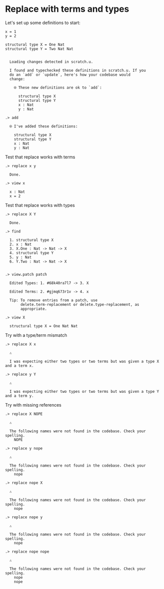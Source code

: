 # Replace with terms and types

Let's set up some definitions to start:

```unison
x = 1
y = 2

structural type X = One Nat
structural type Y = Two Nat Nat
```

```ucm

  Loading changes detected in scratch.u.

  I found and typechecked these definitions in scratch.u. If you
  do an `add` or `update`, here's how your codebase would
  change:
  
    ⍟ These new definitions are ok to `add`:
    
      structural type X
      structural type Y
      x : Nat
      y : Nat

```
```ucm
.> add

  ⍟ I've added these definitions:
  
    structural type X
    structural type Y
    x : Nat
    y : Nat

```
Test that replace works with terms
```ucm
.> replace x y

  Done.

.> view x

  x : Nat
  x = 2

```
Test that replace works with types
```ucm
.> replace X Y

  Done.

.> find

  1. structural type X
  2. x : Nat
  3. X.One : Nat -> Nat -> X
  4. structural type Y
  5. y : Nat
  6. Y.Two : Nat -> Nat -> X
  

.> view.patch patch

  Edited Types: 1. #68k40ra7l7 -> 3. X
  
  Edited Terms: 2. #gjmq673r1v -> 4. x
  
  Tip: To remove entries from a patch, use
       delete.term-replacement or delete.type-replacement, as
       appropriate.

.> view X

  structural type X = One Nat Nat

```
Try with a type/term mismatch
```ucm
.> replace X x

  ⚠️
  
  I was expecting either two types or two terms but was given a type X and a term x.

```
```ucm
.> replace y Y

  ⚠️
  
  I was expecting either two types or two terms but was given a type Y and a term y.

```
Try with missing references
```ucm
.> replace X NOPE

  ⚠️
  
  The following names were not found in the codebase. Check your spelling.
    NOPE

```
```ucm
.> replace y nope

  ⚠️
  
  The following names were not found in the codebase. Check your spelling.
    nope

```
```ucm
.> replace nope X

  ⚠️
  
  The following names were not found in the codebase. Check your spelling.
    nope

```
```ucm
.> replace nope y

  ⚠️
  
  The following names were not found in the codebase. Check your spelling.
    nope

```
```ucm
.> replace nope nope

  ⚠️
  
  The following names were not found in the codebase. Check your spelling.
    nope
    nope

```
